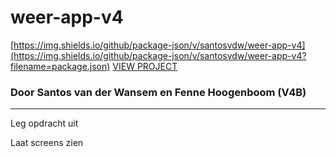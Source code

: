 # weer-app-v4
[https://img.shields.io/github/package-json/v/santosvdw/weer-app-v4](https://img.shields.io/github/package-json/v/santosvdw/weer-app-v4?filename=package.json)
<a href="https://santosvdw.github.io/weer-app-v4/src/">VIEW PROJECT</a>
### Door Santos van der Wansem en Fenne Hoogenboom (V4B)

<hr />

Leg opdracht uit

Laat screens zien

